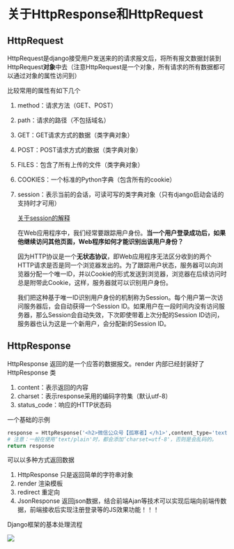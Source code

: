 # 关于HttpResponse和HttpRequest

## HttpRequest

HttpRequest是django接受用户发送来的的请求报文后，将所有报文数据封装到HttpRequest**对象**中去（注意HttpRequest是一个对象，所有请求的所有数据都可以通过对象的属性访问到）

比较常用的属性有如下几个

1. method：请求方法（GET、POST）

2. path：请求的路径（不包括域名）

3. GET：GET请求方式的数据（类字典对象）

4. POST：POST请求方式的数据（类字典对象）

5. FILES：包含了所有上传的文件（类字典对象）

6. COOKIES：一个标准的Python字典（包含所有的cookie）

7. session：表示当前的会话，可读可写的类字典对象（只有django启动会话的支持时才可用）

   [关于session的解释](https://www.liaoxuefeng.com/wiki/1252599548343744/1328768897515553)

   在Web应用程序中，我们经常要跟踪用户身份。**当一个用户登录成功后，如果他继续访问其他页面，Web程序如何才能识别出该用户身份？**

   因为HTTP协议是一个**无状态协议**，即Web应用程序无法区分收到的两个HTTP请求是否是同一个浏览器发出的。为了跟踪用户状态，服务器可以向浏览器分配一个唯一ID，并以Cookie的形式发送到浏览器，浏览器在后续访问时总是附带此Cookie，这样，服务器就可以识别用户身份。

   我们把这种基于唯一ID识别用户身份的机制称为Session。每个用户第一次访问服务器后，会自动获得一个Session ID。如果用户在一段时间内没有访问服务器，那么Session会自动失效，下次即使带着上次分配的Session ID访问，服务器也认为这是一个新用户，会分配新的Session ID。

## HttpResponse

HttpResponse 返回的是一个应答的数据报文。render 内部已经封装好了 HttpResponse 类

1. content：表示返回的内容
2. charset：表示response采用的编码字符集（默认utf-8）
3. status_code：响应的HTTP状态码

一个基础的示例

```python
response = HttpResponse('<h2>微信公众号【孤寒者】</h1>',content_type='text/plain;charset=utf-8')    
# 注意：一般在使用‘text/plain'时，都会添加‘charset=utf-8'，否则是会乱码的。
return response
```

可以以多种方式返回数据

1. HttpResponse 只是返回简单的字符串对象
2. render 渲染模板
3. redirect 重定向
4. JsonResponse 返回json数据，结合前端Ajan等技术可以实现后端向前端传数据，前端接收后实现注册登录等的JS效果功能！！！



Django框架的基本处理流程

![](https://wwt13-images-1305051431.cos.ap-beijing.myqcloud.com/img/20220324111612.png)